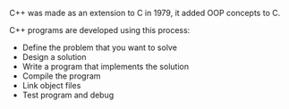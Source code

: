 

C++ was made as an extension to C in 1979, it added OOP concepts to C.

C++ programs are developed using this process:
- Define the problem that you want to solve
- Design a solution
- Write a program that implements the solution
- Compile the program
- Link object files
- Test program and debug


